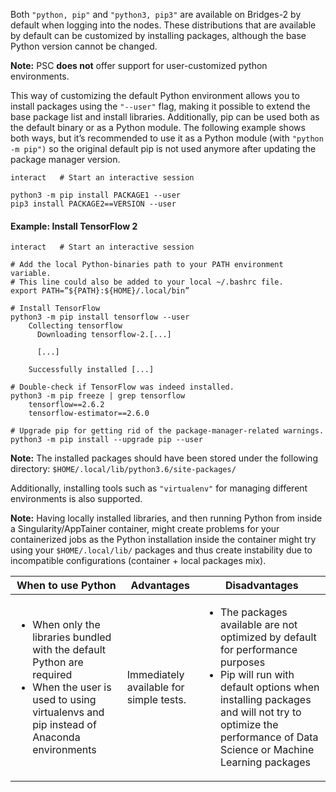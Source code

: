 Both `"python, pip"` and `"python3, pip3"` are available on Bridges-2
by default when logging into the nodes. These distributions that
are available by default can be customized by installing packages,
although the base Python version cannot be changed.

**Note:** PSC **does not** offer support for user-customized python environments.

This way of customizing the default Python environment allows you to install packages using the `"--user"` flag, making it
possible to extend the base package list and install
libraries. Additionally, pip can be used both as the default binary or
as a Python module. The following example shows both ways, but it’s
recommended to use it as a Python module (with `"python -m pip")` so
the original default pip is not used anymore after updating the
package manager version.

```shell
interact   # Start an interactive session

python3 -m pip install PACKAGE1 --user
pip3 install PACKAGE2==VERSION --user
```

#### Example: Install TensorFlow 2
```shell
interact   # Start an interactive session

# Add the local Python-binaries path to your PATH environment variable.
# This line could also be added to your local ~/.bashrc file.
export PATH=”${PATH}:${HOME}/.local/bin”

# Install TensorFlow
python3 -m pip install tensorflow --user
    Collecting tensorflow
      Downloading tensorflow-2.[...]
      
      [...]
      
	Successfully installed [...]

# Double-check if TensorFlow was indeed installed.
python3 -m pip freeze | grep tensorflow
    tensorflow==2.6.2
    tensorflow-estimator==2.6.0

# Upgrade pip for getting rid of the package-manager-related warnings.
python3 -m pip install --upgrade pip --user
```

**Note:** The installed packages should have been stored under the following
directory: `$HOME/.local/lib/python3.6/site-packages/`

Additionally, installing tools such as `"virtualenv"` for managing different environments is also supported.

**Note:** Having locally installed libraries, and then running Python from inside a Singularity/AppTainer container, 
might create problems for your containerized jobs as the Python installation inside the container might try using your
`$HOME/.local/lib/` packages and thus create instability due to incompatible configurations (container + local packages 
mix).


<table>
<thead>
  <tr>
   <th>When to use Python</th>
   </th>
   <th>Advantages
   </th>
   <th>Disadvantages
   </th>
  </tr>
  </thead>
  <tbody>
  <tr>
      <td>
<ul>
<li>When only the libraries bundled with the default Python are required</li>
<li>When the user is used to using virtualenvs and pip instead of Anaconda environments</li>
</ul>
   </td>
<td>
Immediately available for simple tests.
   </td>
      <td>
<ul>
<li>The packages available are not optimized by default for performance purposes</li>
<li>Pip will run with default options when installing packages and will not try to optimize the performance of  Data Science or Machine Learning packages</li>
</ul>
   </td>
  </tr>
  </tbody>
</table>

